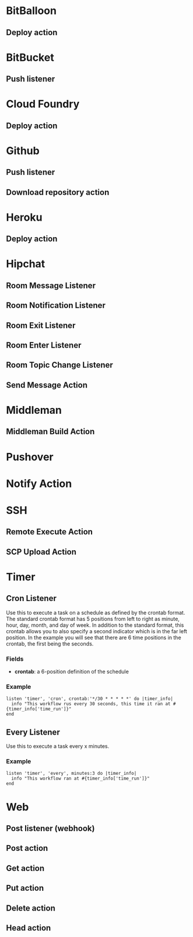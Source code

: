 
# BitBalloon

## Deploy action

# BitBucket

## Push listener

# Cloud Foundry

## Deploy action

# Github

## Push listener

## Download repository action

# Heroku

## Deploy action

# Hipchat

## Room Message Listener

## Room Notification Listener

## Room Exit Listener

## Room Enter Listener

## Room Topic Change Listener

## Send Message Action

# Middleman

## Middleman Build Action

# Pushover

# Notify Action

# SSH

## Remote Execute Action

## SCP Upload Action

# Timer

## Cron Listener
Use this to execute a task on a schedule as defined by the crontab format. The standard crontab format has 5 positions from left to right as minute, hour, day, month, and day of week. In addition to the standard format, this crontab allows you to also specify a second indicator which is in the far left position. In the example you will see that there are 6 time positions in the crontab, the first being the seconds.

### Fields
- **crontab**: a 6-position definition of the schedule

### Example
    listen 'timer', 'cron', crontab:'*/30 * * * * *' do |timer_info|
      info "This workflow rus every 30 seconds, this time it ran at #{timer_info['time_run']}"
    end

## Every Listener
Use this to execute a task every x minutes.

### Example
    listen 'timer', 'every', minutes:3 do |timer_info|
      info "This workflow ran at #{timer_info['time_run']}"
    end

# Web

## Post listener (webhook)

## Post action

## Get action

## Put action

## Delete action

## Head action
